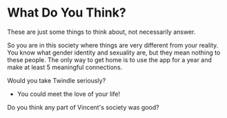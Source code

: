 # What Do You Think?

These are just some things to think about, not necessarily answer.

So you are in this society where things are very different from your reality. You know what gender identity and sexuality are, but they mean nothing to these people. The only way to get home is to use the app for a year and make at least 5 meaningful connections.

Would you take Twindle seriously? 
- You could meet the love of your life!

Do you think any part of Vincent's society was good?




